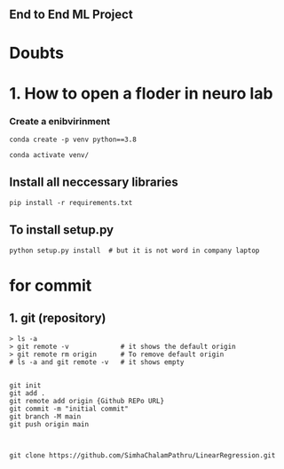 ## End to End ML Project

# Doubts 
# 1. How to open a floder in neuro lab 

### Create a enibvirinment 
```
conda create -p venv python==3.8

conda activate venv/
```
## Install all neccessary libraries

```
pip install -r requirements.txt
```
## To install setup.py  

```
python setup.py install  # but it is not word in company laptop

```

# for commit 
## 1. git (repository)
```
> ls -a
> git remote -v             # it shows the default origin
> git remote rm origin      # To remove default origin
# ls -a and git remote -v   # it shows empty


git init
git add .
git remote add origin {Github REPo URL}
git commit -m "initial commit"
git branch -M main
git push origin main



git clone https://github.com/SimhaChalamPathru/LinearRegression.git

```
